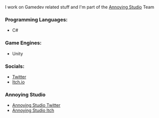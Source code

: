 I work on Gamedev related stuff and I'm part of the [Annoying Studio] Team

### Programming Languages:
- C#

### Game Engines:
- Unity

### Socials:
- [Twitter]
- [Itch.io]

### Annoying Studio
- [Annoying Studio Twitter]
- [Annoying Studio Itch]



[Annoying Studio Twitter]: https://twitter.com/AnnoyingStudio
[Annoying Studio Itch]: https://annoying-studio.itch.io/
[Twitter]: https://twitter.com/Brzzzn
[Itch.io]: https://brzzzn.itch.io/
[Annoying Studio]: https://twitter.com/AnnoyingStudio
